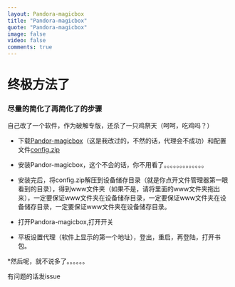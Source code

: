 ```yaml
---
layout: Pandora-magicbox
title: "Pandora-magicbox"
quote: "Pandora-magicbox"
image: false
video: false
comments: true
---
```



# 终极方法了

### 尽量的简化了再简化了的步骤

自己改了一个软件，作为破解专版，还杀了一只鸡祭天（呵呵，吃鸡吗？）

* 下载[Pandor-magicbox](https://raw.githubusercontent.com/Erblocker/Pandora-magicbox/master/end-method/server.apk)（这是我改过的，不然的话，代理会不成功）和配置文件[config.zip](https://raw.githubusercontent.com/Erblocker/Pandora-magicbox/master/end-method/config.zip)

* 安装Pandor-magicbox，这个不会的话，你不用看了。。。。。。。。。。。。。

* 安装完后，将config.zip解压到设备储存目录（就是你点开文件管理器第一眼看到的目录），得到www文件夹（如果不是，请将里面的www文件夹拖出来），一定要保证www文件夹在设备储存目录，一定要保证www文件夹在设备储存目录，一定要保证www文件夹在设备储存目录。

* 打开Pandora-magicbox,打开开关

* 平板设置代理（软件上显示的第一个地址），登出，重启，再登陆，打开书包。

*然后呢，就不说多了。。。。。。

有问题的话发issue

